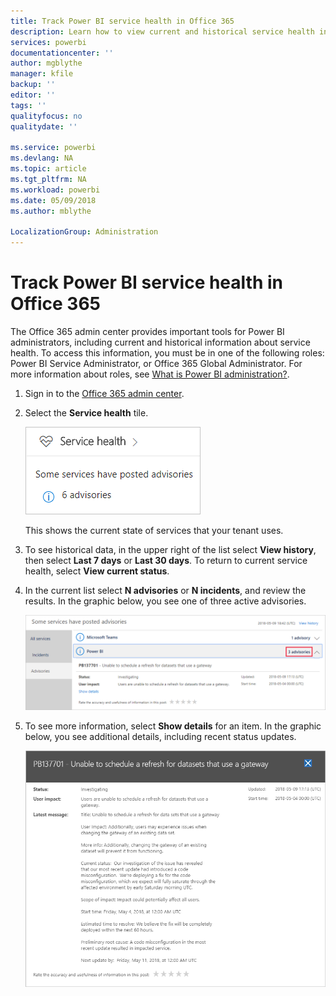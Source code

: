 ```yaml
---
title: Track Power BI service health in Office 365
description: Learn how to view current and historical service health in the Office 365 admin center.
services: powerbi
documentationcenter: ''
author: mgblythe
manager: kfile
backup: ''
editor: ''
tags: ''
qualityfocus: no
qualitydate: ''

ms.service: powerbi
ms.devlang: NA
ms.topic: article
ms.tgt_pltfrm: NA
ms.workload: powerbi
ms.date: 05/09/2018
ms.author: mblythe

LocalizationGroup: Administration
---
```


# Track Power BI service health in Office 365

The Office 365 admin center provides important tools for Power BI administrators, including current and historical information about service health. To access this information, you must be in one of the following roles: Power BI Service Administrator, or Office 365 Global Administrator. For more information about roles, see [What is Power BI administration?](service-admin-administering-power-bi-in-your-organization.md).


1. Sign in to the [Office 365 admin center](https://portal.office.com/adminportal).

2. Select the **Service health** tile.

    ![Service health tile](media/service-admin-health/service-health-tile.png)

    This shows the current state of services that your tenant uses.

3. To see historical data, in the upper right of the list select **View history**, then select **Last 7 days** or **Last 30 days**. To return to current service health, select **View current status**.

4. In the current list select **N advisories** or **N incidents**, and review the results. In the graphic below, you see one of three active advisories.

    ![Active advisories](media/service-admin-health/active-advisories.png)

5. To see more information, select **Show details** for an item. In the graphic below, you see additional details, including recent status updates.

    ![Advisory details](media/service-admin-health/advisory-details.png)